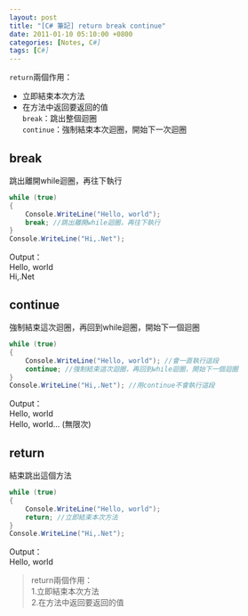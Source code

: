 ```yaml
---
layout: post
title: "[C# 筆記] return break continue"
date: 2011-01-10 05:10:00 +0800
categories: [Notes, C#]
tags: [C#]
---
```


`return`兩個作用：  
- 立即結束本次方法  
- 在方法中返回要返回的值    
`break`：跳出整個迴圈   
`continue`：強制結束本次迴圈，開始下一次迴圈    

## break
跳出離開while迴圈，再往下執行   
```c#
while (true)
{
    Console.WriteLine("Hello, world");
    break; //跳出離開while迴圈，再往下執行
}
Console.WriteLine("Hi,.Net");
```
Output：    
Hello, world    
Hi,.Net 

## continue
強制結束這次迴圈，再回到while迴圈，開始下一個迴圈   
```c#
while (true)
{
    Console.WriteLine("Hello, world"); //會一直執行這段
    continue; //強制結束這次迴圈，再回到while迴圈，開始下一個迴圈
}
Console.WriteLine("Hi,.Net"); //用continue不會執行這段
```
Output：    
Hello, world    
Hello, world... (無限次)    

## return
 結束跳出這個方法   
```c#
while (true)
{
    Console.WriteLine("Hello, world");
    return; //立即結束本次方法
}
Console.WriteLine("Hi,.Net");
```
Output：    
Hello, world    


> return兩個作用：  
1.立即結束本次方法      
2.在方法中返回要返回的值    